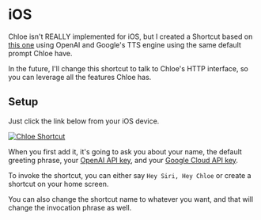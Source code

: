 # iOS

Chloe isn't REALLY implemented for iOS, but I created a Shortcut based on [this one](https://www.icloud.com/shortcuts/c700aede703b49218244132a0cec4864) using OpenAI and Google's TTS engine using the same default prompt Chloe have.

In the future, I'll change this shortcut to talk to Chloe's HTTP interface, so you can leverage all the features Chloe has.

## Setup

Just click the link below from your iOS device.

<a href="https://www.icloud.com/shortcuts/b9f8344df2d142f487391f9f3a0b0efd"><img alt="Chloe Shortcut" src="https://img.shields.io/badge/-Download%20Chloe%20Shortcut-000000?style=for-the-badge&logo=apple&logoColor=ffffff" /></a>

When you first add it, it's going to ask you about your name, the default greeting phrase, your [OpenAI API key](https://platform.openai.com/), and your [Google Cloud API key](https://cloud.google.com/docs/authentication/api-keys).

To invoke the shortcut, you can either say `Hey Siri, Hey Chloe` or create a shortcut on your home screen.

You can also change the shortcut name to whatever you want, and that will change the invocation phrase as well.
